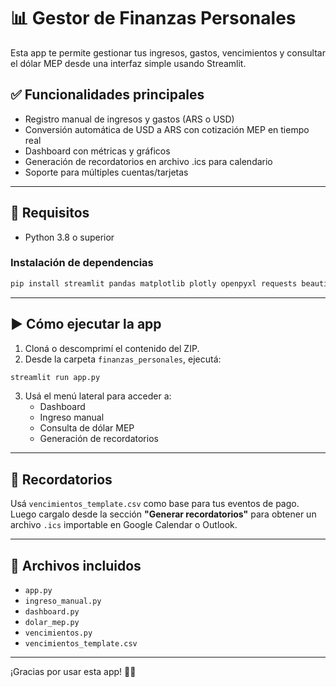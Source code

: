 # 📊 Gestor de Finanzas Personales

Esta app te permite gestionar tus ingresos, gastos, vencimientos y consultar el dólar MEP desde una interfaz simple usando Streamlit.

## ✅ Funcionalidades principales

- Registro manual de ingresos y gastos (ARS o USD)
- Conversión automática de USD a ARS con cotización MEP en tiempo real
- Dashboard con métricas y gráficos
- Generación de recordatorios en archivo .ics para calendario
- Soporte para múltiples cuentas/tarjetas

---

## 🚀 Requisitos

- Python 3.8 o superior

### Instalación de dependencias

```bash
pip install streamlit pandas matplotlib plotly openpyxl requests beautifulsoup4 ics
```

---

## ▶️ Cómo ejecutar la app

1. Cloná o descomprimí el contenido del ZIP.
2. Desde la carpeta `finanzas_personales`, ejecutá:

```bash
streamlit run app.py
```

3. Usá el menú lateral para acceder a:
   - Dashboard
   - Ingreso manual
   - Consulta de dólar MEP
   - Generación de recordatorios

---

## 📅 Recordatorios

Usá `vencimientos_template.csv` como base para tus eventos de pago. Luego cargalo desde la sección **"Generar recordatorios"** para obtener un archivo `.ics` importable en Google Calendar o Outlook.

---

## 📂 Archivos incluidos

- `app.py`
- `ingreso_manual.py`
- `dashboard.py`
- `dolar_mep.py`
- `vencimientos.py`
- `vencimientos_template.csv`

---

¡Gracias por usar esta app! 💼💡